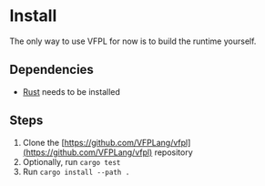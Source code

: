 # Install

The only way to use VFPL for now is to build the runtime yourself.

## Dependencies

- [Rust](https://www.rust-lang.org/) needs to be installed

## Steps

1. Clone the [https://github.com/VFPLang/vfpl](https://github.com/VFPLang/vfpl) repository
2. Optionally, run `cargo test`
3. Run `cargo install --path .`